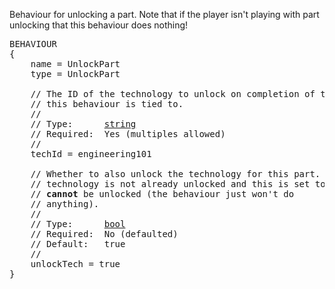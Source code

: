 Behaviour for unlocking a part.  Note that if the player isn't playing with part unlocking that this behaviour does nothing!

<pre>
BEHAVIOUR
{
    name = UnlockPart
    type = UnlockPart

    // The ID of the technology to unlock on completion of the contract
    // this behaviour is tied to.
    //
    // Type:      <a href="String-Type">string</a>
    // Required:  Yes (multiples allowed)
    //
    techId = engineering101

    // Whether to also unlock the technology for this part.  Note that if the
    // technology is not already unlocked and this is set to false, the part
    // <strong>cannot</strong> be unlocked (the behaviour just won't do
    // anything).
    //
    // Type:      <a href="Boolean-Type">bool</a>
    // Required:  No (defaulted)
    // Default:   true
    //
    unlockTech = true
}
</pre>

